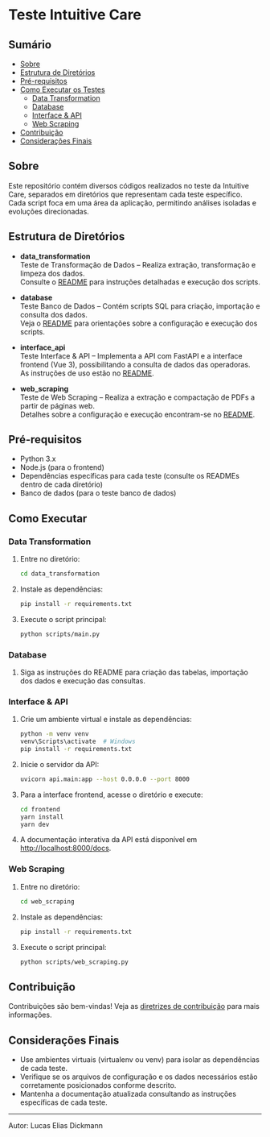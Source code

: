 # Teste Intuitive Care

## Sumário

- [Sobre](#sobre)
- [Estrutura de Diretórios](#estrutura-de-diretórios)
- [Pré-requisitos](#pré-requisitos)
- [Como Executar os Testes](#como-executar-os-testes)
  - [Data Transformation](#data-transformation)
  - [Database](#database)
  - [Interface & API](#interface--api)
  - [Web Scraping](#web-scraping)
- [Contribuição](#contribuição)
- [Considerações Finais](#considerações-finais)

## Sobre

Este repositório contém diversos códigos realizados no teste da Intuitive Care, separados em diretórios que representam cada teste específico. Cada script foca em uma área da aplicação, permitindo análises isoladas e evoluções direcionadas.

## Estrutura de Diretórios

- **data_transformation**  
  Teste de Transformação de Dados – Realiza extração, transformação e limpeza dos dados.  
  Consulte o [README](data_transformation/README.md) para instruções detalhadas e execução dos scripts.

- **database**  
  Teste Banco de Dados – Contém scripts SQL para criação, importação e consulta dos dados.  
  Veja o [README](database/README.md) para orientações sobre a configuração e execução dos scripts.

- **interface_api**  
  Teste Interface & API – Implementa a API com FastAPI e a interface frontend (Vue 3), possibilitando a consulta de dados das operadoras.  
  As instruções de uso estão no [README](interface_api/README.md).

- **web_scraping**  
  Teste de Web Scraping – Realiza a extração e compactação de PDFs a partir de páginas web.  
  Detalhes sobre a configuração e execução encontram-se no [README](web_scraping/README.md).

## Pré-requisitos

- Python 3.x
- Node.js (para o frontend)
- Dependências específicas para cada teste (consulte os READMEs dentro de cada diretório)
- Banco de dados (para o teste banco de dados)

## Como Executar

### Data Transformation

1. Entre no diretório:
   ```sh
   cd data_transformation
   ```
2. Instale as dependências:
   ```sh
   pip install -r requirements.txt
   ```
3. Execute o script principal:
   ```sh
   python scripts/main.py
   ```

### Database

1. Siga as instruções do README para criação das tabelas, importação dos dados e execução das consultas.

### Interface & API

1. Crie um ambiente virtual e instale as dependências:
   ```sh
   python -m venv venv
   venv\Scripts\activate  # Windows
   pip install -r requirements.txt
   ```
2. Inicie o servidor da API:
   ```sh
   uvicorn api.main:app --host 0.0.0.0 --port 8000
   ```
3. Para a interface frontend, acesse o diretório e execute:
   ```sh
   cd frontend
   yarn install
   yarn dev
   ```
4. A documentação interativa da API está disponível em [http://localhost:8000/docs](http://localhost:8000/docs).

### Web Scraping

1. Entre no diretório:
   ```sh
   cd web_scraping
   ```
2. Instale as dependências:
   ```sh
   pip install -r requirements.txt
   ```
3. Execute o script principal:
   ```sh
   python scripts/web_scraping.py
   ```

## Contribuição

Contribuições são bem-vindas! Veja as [diretrizes de contribuição](CONTRIBUTING.md) para mais informações.

## Considerações Finais

- Use ambientes virtuais (virtualenv ou venv) para isolar as dependências de cada teste.
- Verifique se os arquivos de configuração e os dados necessários estão corretamente posicionados conforme descrito.
- Mantenha a documentação atualizada consultando as instruções específicas de cada teste.

---

Autor: Lucas Elias Dickmann
